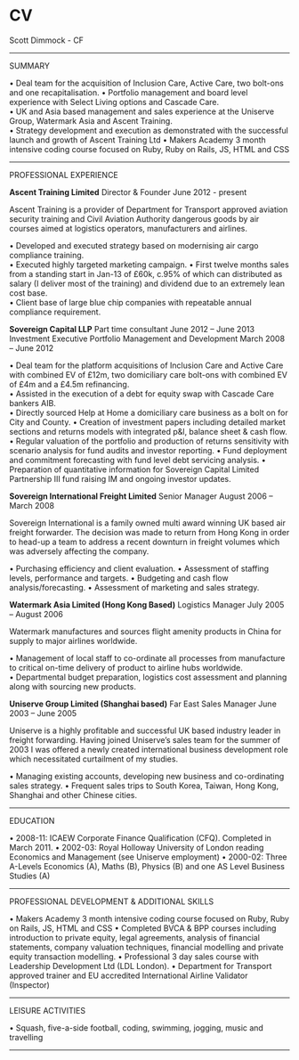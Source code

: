 CV
==

Scott  Dimmock - CF
______________________________________________________________________________________________________________________

SUMMARY

•	Deal team for the acquisition of Inclusion Care, Active Care, two bolt-ons and one recapitalisation.
•	Portfolio management and board level experience with Select Living options and Cascade Care.  
•	UK and Asia based management and sales experience at the Uniserve Group, Watermark Asia and Ascent Training.  
•	Strategy development and execution as demonstrated with the successful launch and growth of Ascent Training Ltd
•	Makers Academy 3 month intensive coding course focused on Ruby, Ruby on Rails, JS, HTML and CSS

______________________________________________________________________________________________________________________

PROFESSIONAL EXPERIENCE 
						
**Ascent Training Limited**
Director & Founder June 2012 - present

Ascent Training is a provider of Department for Transport approved aviation security training and Civil Aviation Authority dangerous goods by air courses aimed at logistics operators, manufacturers and airlines.

•	Developed and executed strategy based on modernising air cargo compliance training.   
•	Executed highly targeted marketing campaign.
•	First twelve months sales from a standing start in Jan-13 of £60k, c.95% of which can distributed as 
  	salary (I deliver most of the training) and dividend due to an extremely lean cost base.   
•	Client base of large blue chip companies with repeatable annual compliance requirement.  

**Sovereign Capital LLP**
Part time consultant June 2012 – June 2013
Investment Executive Portfolio Management and Development March 2008 – June 2012

•	Deal team for the platform acquisitions of Inclusion Care and Active Care with combined EV of £12m, two domiciliary 		care bolt-ons with combined EV of £4m and a £4.5m refinancing.  
•	Assisted in the execution of a debt for equity swap with Cascade Care bankers AIB.  
•	Directly sourced Help at Home a domiciliary care business as a bolt on for City and County.
•	Creation of investment papers including detailed market sections and returns models with integrated p&l, balance 
	sheet & cash flow.
•	Regular valuation of the portfolio and production of returns sensitivity with scenario analysis for fund audits 
  	and investor reporting.
•	Fund deployment and commitment forecasting with fund level debt servicing analysis.
•	Preparation of quantitative information for Sovereign Capital Limited Partnership III fund raising IM and ongoing 
  	investor updates.  

**Sovereign International Freight Limited** 
Senior Manager August 2006 – March 2008 

Sovereign International is a family owned multi award winning UK based air freight forwarder.  The decision was made 
to return from Hong Kong in order to head-up a team to address a recent downturn in freight volumes which was adversely 
affecting the company. 

•	Purchasing efficiency and client evaluation.
•	Assessment of staffing levels, performance and targets.
•	Budgeting and cash flow analysis/forecasting.
•	Assessment of marketing and sales strategy.

**Watermark Asia Limited (Hong Kong Based)**
Logistics Manager July 2005 – August 2006

Watermark manufactures and sources flight amenity products in China for supply to major airlines worldwide.  

•	Management of local staff to co-ordinate all processes from manufacture to critical on-time delivery of product 
	to airline hubs worldwide.  
•	Departmental budget preparation, logistics cost assessment and planning along with sourcing new products.

**Uniserve Group Limited (Shanghai based)**
Far East Sales Manager June 2003 – June 2005 

Uniserve is a highly profitable and successful UK based industry leader in freight forwarding. Having joined 
Uniserve’s sales team for the summer of 2003 I was offered a newly created international business development role which necessitated curtailment of my studies. 

•	Managing existing accounts, developing new business and co-ordinating sales strategy.
•	Frequent sales trips to South Korea, Taiwan, Hong Kong, Shanghai and other Chinese cities.

_______________________________________________________________________________________________________________________

EDUCATION

•	2008-11: ICAEW Corporate Finance Qualification (CFQ). Completed in March 2011.
•	2002-03: Royal Holloway University of London reading Economics and Management
	(see Uniserve employment)
•	2000-02: Three A-Levels Economics (A), Maths (B), Physics (B) and one AS Level Business Studies (A)
______________________________________________________________________________________________________________________

PROFESSIONAL DEVELOPMENT & ADDITIONAL SKILLS

•	Makers Academy 3 month intensive coding course focused on Ruby, Ruby on Rails, JS, HTML and CSS
•	Completed BVCA & BPP courses including introduction to private equity, legal agreements, analysis of 
    financial statements, company valuation techniques, financial modelling and private equity transaction modelling.
•	Professional 3 day sales course with Leadership Development Ltd (LDL London).
•	Department for Transport approved trainer and EU accredited International Airline Validator (Inspector)
______________________________________________________________________________________________________________________
LEISURE ACTIVITIES

•	Squash, five-a-side football, coding, swimming, jogging, music and travelling
______________________________________________________________________________________________________________________



